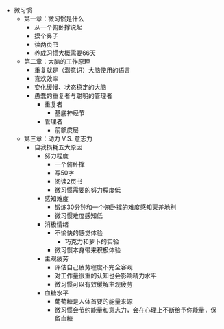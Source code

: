 - 微习惯
    - 第一章：微习惯是什么
        - 从一个俯卧撑说起
        - 摸个鼻子
        - 读两页书
        - 养成习惯大概需要66天
    - 第二章：大脑的工作原理
        - 重复就是（潜意识）大脑使用的语言
        - 喜欢效率
        - 变化缓慢、状态稳定的大脑
        - 愚蠢的重复者与聪明的管理者
            - 重复者
                - 基底神经节
            - 管理者
                - 前额皮层
    - 第三章：动力 V.S. 意志力
        - 自我损耗五大原因
            - 努力程度
                - 一个俯卧撑
                - 写50字
                - 阅读2页书
                - 微习惯需要的努力程度低
            - 感知难度
                - 锻炼30分钟和一个俯卧撑的难度感知天差地别
                - 微习惯难度感知低
            - 消极情绪
                - 不愉快的感觉体验
                    - 巧克力和萝卜的实验
                - 微习惯本身带来积极体验
            - 主观疲劳
                - 评估自己疲劳程度不完全客观
                - 对工作量很重的认知也会影响精力水平
                - 微习惯可以有效缓解主观疲劳
            - 血糖水平
                - 葡萄糖是人体首要的能量来源
                - 微习惯会节约能量和意志力，会在心理上不断给予你能量，保留血糖